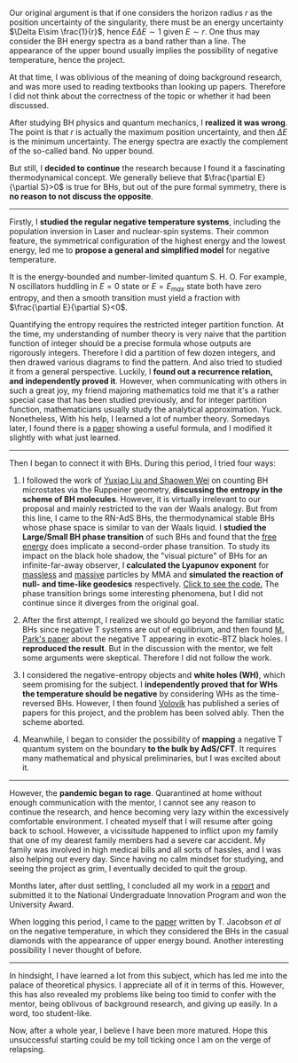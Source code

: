 
Our original argument is that if one considers the horizon radius $r$ as the position uncertainty of the singularity, there must be an energy uncertainty $\Delta E\sim \frac{1}{r}$, hence $E \Delta E\sim 1$ given $E\sim r$. One thus may consider the BH energy spectra as a band rather than a line. The appearance of the upper bound usually implies the possibility of negative temperature, hence the project. 

At that time, I was oblivious of the meaning of doing background research, and was more used to reading textbooks than looking up papers. Therefore I did not think about the correctness of the topic or whether it had been discussed. 

After studying BH physics and quantum mechanics, I **realized it was wrong**. The point is that $r$ is actually the maximum position uncertainty, and then $\Delta E$ is the minimum uncertainty. The energy spectra are exactly the complement of the so-called band. No upper bound. 

But still, I **decided to continue** the research because I found it a fascinating thermodynamical concept. We generally believe that $\frac{\partial E}{\partial S}>0$ is true for BHs, but out of the pure formal symmetry, there is **no reason to not discuss the opposite**. 

---

Firstly, I **studied the regular negative temperature systems**, including the population inversion in Laser and nuclear-spin systems. Their common feature, the symmetrical configuration of the highest energy and the lowest energy, led me to **propose a general and simplified model** for negative temperature. 

It is the energy-bounded and number-limited quantum S. H. O. For example, N oscillators huddling in $E=0$ state or $E=E_{max}$ state both have zero entropy, and then a smooth transition must yield a fraction with $\frac{\partial E}{\partial S}<0$. 


Quantifying the entropy requires the restricted integer partition function. At the time, my understanding of number theory is very naive that the partition function of integer should be a precise formula whose outputs are rigorously integers. Therefore I did a partition of few dozen integers, and then drawed various diagrams to find the pattern. And also tried to studied it from a general perspective. Luckily, I **found out a recurrence relation, and independently proved it**. However, when communicating with others in such a great joy, my friend majoring mathematics told me that it's a rather special case that has been studied previously, and for integer partition function, mathematicians usually study the analytical approximation. Yuck. Nonetheless, With his help, I learned a lot of number theory. 
Somedays later, I found there is a [paper](https://arxiv.org/abs/1805.06108#:~:text=A%20generalized%20Hardy%2DRamanujan%20formula%20for%20the%20number%20of%20restricted%20integer%20partitions,-Tiefeng%20Jiang%2C%20Ke&text=We%20derive%20the%20asymptotic%20formula,to%20%5Csqrt%7Bn%7D.) showing a useful formula, and I modified it slightly with what just learned. 

---

Then I began to connect it with BHs. During this period, I tried four ways: 

1. I followed the work of [Yuxiao Liu and Shaowen Wei](https://journals.aps.org/prl/abstract/10.1103/PhysRevLett.123.071103) on counting BH microstates via the Ruppeiner geometry, **discussing the entropy in the scheme of BH molecules**. However, it is virtually irrelevant to our proposal and mainly restricted to the van der Waals analogy. But from this line, I came to the RN-AdS BHs, the thermodynamical stable BHs whose phase space is similar to van der Waals liquid. I **studied the Large/Small BH phase transition** of such BHs and found that the [free energy](../files/LSBH.pdf) does implicate a second-order phase transition. To study its impact on the black hole shadow, the "visual picture" of BHs for an infinite-far-away observer, I **calculated the Lyapunov exponent** for [massless](../files/lya-massless.pdf) and [massive](../files/lya-massive.pdf) particles by MMA and **simulated the reaction of null- and time-like geodesics** respectively. [Click to see the code.](../files/3.0-Timelike%20geodesic.nb) The phase transition brings some interesting phenomena, but I did not continue since it diverges from the original goal. 

2. After the first attempt, I realized we should go beyond the familiar static BHs since negative T systems are out of equilibrium, and then found [M. Park's paper](https://arxiv.org/abs/hep-th/0610140) about the negative T appearing in exotic-BTZ black holes. I **reproduced the result**. But in the discussion with the mentor, we felt some arguments were skeptical. Therefore I did not follow the work. 

3. I considered the negative-entropy objects and **white holes (WH)**, which seem promising for the subject. I **independently proved that for WHs the temperature should be negative** by considering WHs as the time-reversed BHs. However, I then found [Volovik](https://arxiv.org/abs/2103.10954) has published a series of papers for this project, and the problem has been solved ably. Then the scheme aborted. 

4. Meanwhile, I began to consider the possibility of **mapping** a negative T quantum system on the boundary **to the bulk by AdS/CFT**. It requires many mathematical and physical preliminaries, but I was excited about it.  

---

However, the **pandemic began to rage**. Quarantined at home without enough communication with the mentor, I cannot see any reason to continue the research, and hence becoming very lazy within the excessively comfortable environment. I cheated myself that I will resume after going back to school. However, a vicissitude happened to inflict upon my family that one of my dearest family members had a severe car accident. My family was involved in high medical bills and all sorts of hassles, and I was also helping out every day. Since having no calm mindset for studying, and seeing the project as grim, I eventually decided to quit the group. 

Months later, after dust settling, I concluded all my work in a [report](../files/BH-T.pdf) and submitted it to the National Undergraduate Innovation Program and won the University Award. 

When logging this period, I came to the [paper](https://arxiv.org/abs/1904.04843) written by T. Jacobson *et al*  on the negative temperature, in which they considered the BHs in the casual diamonds with the appearance of upper energy bound. Another interesting possibility I never thought of before. 

---

In hindsight, I have learned a lot from this subject, which has led me into the palace of theoretical physics. I appreciate all of it in terms of this. However, this has also revealed my problems like being too timid to confer with the mentor, being oblivous of background research, and giving up easily. In a word, too student-like. 

Now, after a whole year, I believe I have been more matured. Hope this unsuccessful starting could be my toll ticking once I am on the verge of relapsing.